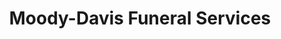 ---
title: "Moody-Davis Funeral Services"
url: /dobson/moody-davis-funeral-services/
shop: funeral directors
---